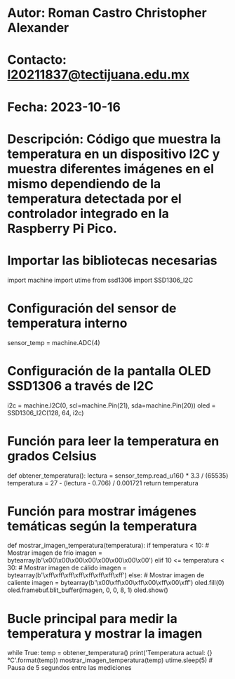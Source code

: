 # Autor: Roman Castro Christopher Alexander 
# Contacto: l20211837@tectijuana.edu.mx
# Fecha: 2023-10-16
# Descripción: Código que muestra la temperatura en un dispositivo I2C y muestra diferentes imágenes en el mismo dependiendo de la temperatura detectada por el controlador integrado en la Raspberry Pi Pico.

# Importar las bibliotecas necesarias
import machine
import utime
from ssd1306 import SSD1306_I2C

# Configuración del sensor de temperatura interno
sensor_temp = machine.ADC(4)

# Configuración de la pantalla OLED SSD1306 a través de I2C
i2c = machine.I2C(0, scl=machine.Pin(21), sda=machine.Pin(20))
oled = SSD1306_I2C(128, 64, i2c)

# Función para leer la temperatura en grados Celsius
def obtener_temperatura():
    lectura = sensor_temp.read_u16() * 3.3 / (65535)
    temperatura = 27 - (lectura - 0.706) / 0.001721
    return temperatura

# Función para mostrar imágenes temáticas según la temperatura
def mostrar_imagen_temperatura(temperatura):
    if temperatura < 10:
        # Mostrar imagen de frío
        imagen = bytearray(b'\x00\x00\x00\x00\x00\x00\x00\x00')
    elif 10 <= temperatura < 30:
        # Mostrar imagen de cálido
        imagen = bytearray(b'\xff\xff\xff\xff\xff\xff\xff\xff')
    else:
        # Mostrar imagen de caliente
        imagen = bytearray(b'\x00\xff\x00\xff\x00\xff\x00\xff')
    oled.fill(0)
    oled.framebuf.blit_buffer(imagen, 0, 0, 8, 1)
    oled.show()

# Bucle principal para medir la temperatura y mostrar la imagen

while True:
    temp = obtener_temperatura()
    print('Temperatura actual: {} °C'.format(temp))
    mostrar_imagen_temperatura(temp)
    utime.sleep(5)  # Pausa de 5 segundos entre las mediciones
